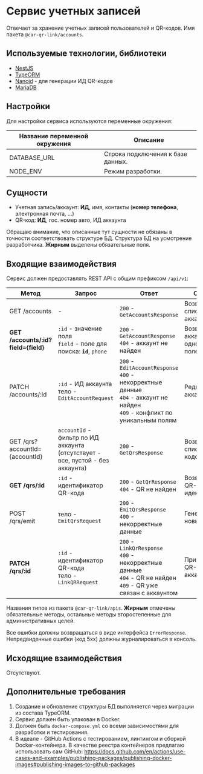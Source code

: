 # Сервис учетных записей

Отвечает за хранение учетных записей пользователей и QR-кодов. Имя пакета `@car-qr-link/accounts`.

## Используемые технологии, библиотеки

- [NestJS](https://nestjs.com)
- [TypeORM](https://github.com/typeorm/typeorm)
- [Nanoid](https://github.com/ai/nanoid) - для генерации ИД QR-кодов
- [MariaDB](https://mariadb.org/)

## Настройки

Для настройки сервиса используются переменные окружения:

| Название переменной окружения | Описание                          |
| ----------------------------- | --------------------------------- |
| DATABASE_URL                  | Строка подключения к базе данных. |
| NODE_ENV                      | Режим разработки.                 |

## Сущности

- Учетная запись/аккаунт: **ИД**, имя, контакты (**номер телефона**, электронная почта, ...)
- QR-код: **ИД**, гос. номер авто, ИД аккаунта

Обращаю внимание, что описанные тут сущности не обязаны в точности соответствовать структуре БД. Структура БД на усмотрение разработчика. **Жирным** выделены обязательные поля.

## Входящие взаимодействия

Сервис должен предоставлять REST API с общим префиксом `/api/v1`:

| Метод                               | Запрос                                                                         | Ответ                                                                                                                                      | Описание                               |
| ----------------------------------- | ------------------------------------------------------------------------------ | ------------------------------------------------------------------------------------------------------------------------------------------ | -------------------------------------- |
| GET /accounts                       | -                                                                              | `200` - `GetAccountsResponse`                                                                                                              | Возвращает список аккаунтов            |
| **GET /accounts/:id?field={field}** | `:id` - значение поля <br/> `field` - поле для поиска: **`id`**, `phone`       | `200` - `GetAccountResponse` <br/> `404` - аккаунт не найден                                                                               | Возвращает аккаунт под одному из полей |
| PATCH /accounts/:id                 | `:id` - ИД аккаунта <br/> тело - `EditAccountRequest`                          | `200` - `EditAccountResponse` <br/> `400` - некорректные данные <br/> `404` - аккаунт не найден <br/> `409` - конфликт по уникальным полям | Редактирует аккаунт по ИД              |
| GET /qrs?accountId={accountId}      | `accountId` - фильтр по ИД аккаунта (отсутствует - все, пустой - без аккаунта) | `200` - `GetQrsResponse`                                                                                                                   | Возвращает список QR-кодов             |
| **GET /qrs/:id**                    | `:id` - идентификатор QR-кода                                                  | `200` - `GetQrResponse` <br/> `404` - QR не найден                                                                                         | Возвращает QR-код по идентификатору    |
| POST /qrs/emit                      | тело - `EmitQrsRequest`                                                        | `200` - `EmitQrsResponse` <br> `400` - некорректные данные                                                                                 | Генерирует новые QR-коды               |
| **PATCH /qrs/:id**                  | `:id` - идентификатор QR-кода <br/> тело - `LinkQRRequest`                     | `200` - `LinkQrResponse` <br/> `400` - некорректные данные <br/>  `404` - QR не найден <br/> `409` - QR уже связан с аккаунтом             | Привязывает QR-код к аккаунту          |

Названия типов из пакета `@car-qr-link/apis`. **Жирным** отмечены обязательные методы, остальные методы второстепенные для административных целей.

Все ошибки должны возвращаться в виде интерфейса `ErrorResponse`. Непредвиденные ошибки (код 5xx) должны журналироваться в консоль.

## Исходящие взаимодействия

Отсутствуют.

## Дополнительные требования

1. Создание и обновление структуры БД выполняется через миграции из состава TypeORM.
2. Сервис должен быть упакован в Docker.
3. Должен быть `docker-compose.yml` со всеми зависимостями для разработки и тестирования.
4. В идеале - GitHub Actions с тестированием, линтингом и сборкой Docker-контейнера. В качестве реестра контейнеров предлагаю использовать сам GitHub: https://docs.github.com/en/actions/use-cases-and-examples/publishing-packages/publishing-docker-images#publishing-images-to-github-packages

